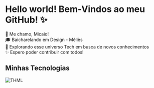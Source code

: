# Hello world! Bem-Vindos ao meu GitHub! ✨

👀 Me chamo, Micaio!<br>
🎓 Baicharelando em Design - Méliès<br>
🚀 Explorando esse universo Tech em busca de novos conhecimentos<br>
✨ Espero poder contribuir com todos!

## Minhas Tecnologias

![THML](https://cdn.jsdelivr.net/gh/devicons/devicon@latest/icons/html5/html5-original-wordmark.svg)